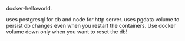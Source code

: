 docker-helloworld.

uses postgresql for db and node for http server. uses pgdata volume to persist db changes even when you restart the containers. Use docker volume down only when you want to reset the db!
